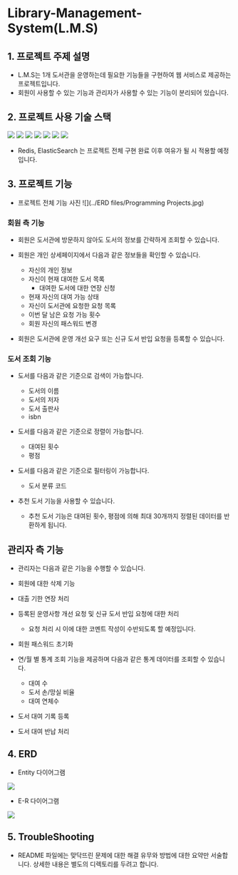 # Library-Management-System(L.M.S)

## 1. 프로젝트 주제 설명
- L.M.S는 1개 도서관을 운영하는데 필요한 기능들을 구현하여 웹 서비스로 제공하는 프로젝트입니다.
- 회원이 사용할 수 있는 기능과 관리자가 사용할 수 있는 기능이 분리되어 있습니다.


## 2. 프로젝트 사용 기술 스택
<img src="https://img.shields.io/badge/java-007396?style=for-the-badge&logo=java&logoColor=white"> 
<img src="https://img.shields.io/badge/springboot-6DB33F?style=for-the-badge&logo=springboot&logoColor=white">
<img src="https://img.shields.io/badge/hibernate-59666C?style=for-the-badge&logo=hibernate&logoColor=white">
<img src="https://img.shields.io/badge/QueryDSL-003545?style=for-the-badge&logo=querydsl&logoColor=white">
<img src="https://img.shields.io/badge/mariaDB-003545?style=for-the-badge&logo=mariaDB&logoColor=white">
<img src="https://img.shields.io/badge/redis-DC382D?style=for-the-badge&logo=redis&logoColor=white">
<img src="https://img.shields.io/badge/elasticsearch-005571?style=for-the-badge&logo=elasticsearch&logoColor=white">
<br>

- Redis, ElasticSearch 는 프로젝트 전체 구현 완료 이후 여유가 될 시 적용할 예정입니다.


## 3. 프로젝트 기능

- 프로젝트 전체 기능 사진
![](../ERD files/Programming Projects.jpg)



### 회원 측 기능
- 회원은 도서관에 방문하지 않아도 도서의 정보를 간략하게 조회할 수 있습니다.


- 회원은 개인 상세페이지에서 다음과 같은 정보들을 확인할 수 있습니다.
  - 자신의 개인 정보
  - 자신이 현재 대여한 도서 목록
    - 대여한 도서에 대한 연장 신청
  - 현재 자신의 대여 가능 상태
  - 자신이 도서관에 요청한 요청 목록
  - 이번 달 남은 요청 가능 횟수
  - 회원 자신의 패스워드 변경


- 회원은 도서관에 운영 개선 요구 또는 신규 도서 반입 요청을 등록할 수 있습니다.

### 도서 조회 기능
- 도서를 다음과 같은 기준으로 검색이 가능합니다.
  - 도서의 이름
  - 도서의 저자
  - 도서 출판사
  - isbn


- 도서를 다음과 같은 기준으로 정렬이 가능합니다.
  - 대여된 횟수
  - 평점


- 도서를 다음과 같은 기준으로 필터링이 가능합니다.
  - 도서 분류 코드



- 추천 도서 기능을 사용할 수 있습니다.
  - 추천 도서 기능은 대여된 횟수, 평점에 의해 최대 30개까지 정렬된 데이터를 반환하게 됩니다.


## 관리자 측 기능
- 관리자는 다음과 같은 기능을 수행할 수 있습니다.


- 회원에 대한 삭제 기능


- 대출 기한 연장 처리


- 등록된 운영사항 개선 요청 및 신규 도서 반입 요청에 대한 처리
  - 요청 처리 시 이에 대한 코멘트 작성이 수반되도록 할 예정입니다.


- 회원 패스워드 초기화


- 연/월 별 통계 조회 기능을 제공하며 다음과 같은 통계 데이터를 조회할 수 있습니다.
  - 대여 수
  - 도서 손/망실 비율
  - 대여 연체수


- 도서 대여 기록 등록


- 도서 대여 반납 처리
 
## 4. ERD

- Entity 다이어그램
<img src="https://github.com/ForteEscape/library-management-system/assets/24915062/2b4cc6fd-a045-4354-9d01-7529d15f0467">


- E-R 다이어그램
<img src="https://github.com/ForteEscape/library-management-system/assets/24915062/81f68a29-2765-4164-96f6-777723affc85">


## 5. TroubleShooting
- README 파일에는 맞닥뜨린 문제에 대한 해결 유무와 방법에 대한 요약만 서술합니다. 상세한 내용은 별도의 디렉토리를 두려고 합니다.
